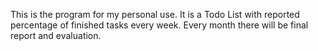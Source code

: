 This is the program for my personal use. It is a Todo List with reported percentage of finished tasks every week. Every month there will be final report and evaluation. 
